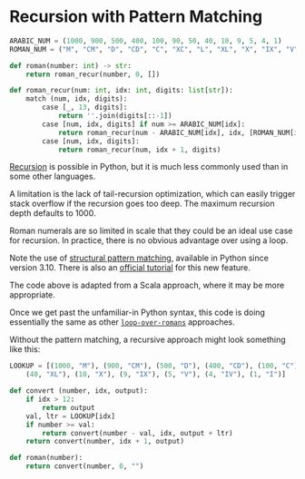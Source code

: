 # Recursion with Pattern Matching

```python
ARABIC_NUM = (1000, 900, 500, 400, 100, 90, 50, 40, 10, 9, 5, 4, 1)
ROMAN_NUM = ("M", "CM", "D", "CD", "C", "XC", "L", "XL", "X", "IX", "V", "IV", "I")

def roman(number: int) -> str:
    return roman_recur(number, 0, [])

def roman_recur(num: int, idx: int, digits: list[str]):
    match (num, idx, digits):
        case [_, 13, digits]:
            return ''.join(digits[::-1])
        case [num, idx, digits] if num >= ARABIC_NUM[idx]:
            return roman_recur(num - ARABIC_NUM[idx], idx, [ROMAN_NUM[idx],] + digits)
        case [num, idx, digits]:
            return roman_recur(num, idx + 1, digits)
```

[Recursion][recursion] is possible in Python, but it is much less commonly used than in some other languages.

A limitation is the lack of tail-recursion optimization, which can easily trigger stack overflow if the recursion goes too deep.
The maximum recursion depth defaults to 1000.

Roman numerals are so limited in scale that they could be an ideal use case for recursion.
In practice, there is no obvious advantage over using a loop.

Note the use of [structural pattern matching][pep-636], available in Python since version 3.10.
There is also an [official tutorial][structural-pattern-matching] for this new feature.

The code above is adapted from a Scala approach, where it may be more appropriate.

Once we get past the unfamiliar-in Python syntax, this code is doing essentially the same as other [`loop-over-romans`][loop-over-romans] approaches.

Without the pattern matching, a recursive approach might look something like this:

```python
LOOKUP = [(1000, "M"), (900, "CM"), (500, "D"), (400, "CD"), (100, "C"), (90, "XC"), (50, "L"),
    (40, "XL"), (10, "X"), (9, "IX"), (5, "V"), (4, "IV"), (1, "I")]

def convert (number, idx, output):
    if idx > 12:
        return output
    val, ltr = LOOKUP[idx]
    if number >= val:
        return convert(number - val, idx, output + ltr)
    return convert(number, idx + 1, output)

def roman(number):
    return convert(number, 0, "")
```


[recursion]: https://diveintopython.org/learn/functions/recursion
[pep-636]: https://peps.python.org/pep-0636/
[structural-pattern-matching]: https://docs.python.org/3/tutorial/controlflow.html#match-statements
[loop-over-romans]: https://exercism.org/tracks/python/exercises/roman-numerals/approaches/loop-over-roman
